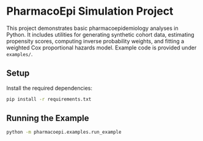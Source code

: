 # PharmacoEpi Simulation Project

This project demonstrates basic pharmacoepidemiology analyses in Python.
It includes utilities for generating synthetic cohort data, estimating
propensity scores, computing inverse probability weights, and fitting a
weighted Cox proportional hazards model. Example code is provided under
`examples/`.

## Setup

Install the required dependencies:

```bash
pip install -r requirements.txt
```

## Running the Example

```bash
python -m pharmacoepi.examples.run_example
```
